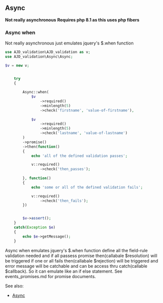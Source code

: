 ## Async 

**Not really asynchronous**
**Requires php 8.1 as this uses php fibers**


### Async when

Not really asynchronous just emulates jquery's $.when function

```php
use AJD_validation\AJD_validation as v;
use AJD_validation\Async\Async;

$v = new v;


	try 
	{
		
		Async::when(
			$v
				->required()
				->minlength(5)
				->check('firstname', 'value-of-firstname'),
				
			$v
				->required()
				->minlength(5)
				->check('lastname', 'value-of-lastname')
		)
		->promise()
		->then(function()
		{
			echo 'all of the defined validation passes';

			v::required()
				->check('then_passes');
			
		}, function()
		{
			echo 'some or all of the defined validation fails';

			v::required()
				->check('then_fails');
		})


		$v->assert();
	}
	catch(Exception $e)
	{
		echo $e->getMessage();
	}

```
Async when emulates jquery's $.when function define all the field-rule validation needed and if all passess promise then(callabale $resolution) will be triggered if one or all fails then(callabale $rejection) will be triggered and error message will be catchable and can be access thru catch(callable $callback). So it can emulate like an if else statement. See events_promises.md for promise documents.

See also:
- [Async](events_promises.md)